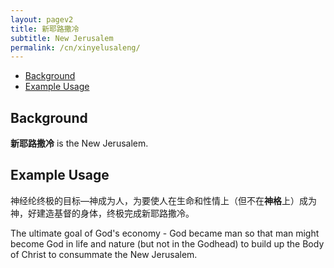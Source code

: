 ```yaml
---
layout: pagev2
title: 新耶路撒冷
subtitle: New Jerusalem
permalink: /cn/xinyelusaleng/
---
```

- [Background](#background)
- [Example Usage](#example-usage)

## Background

**新耶路撒冷** is the New Jerusalem.

## Example Usage

神经纶终极的目标—神成为人，为要使人在生命和性情上（但不在**神格**上）成为神，好建造基督的身体，终极完成新耶路撒冷。

The ultimate goal of God's economy - God became man so that man might become God in life and nature (but not in the Godhead) to build up the Body of Christ to consummate the New Jerusalem. 